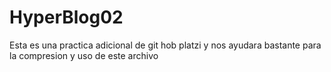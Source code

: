 # HyperBlog02
Esta es una practica adicional de git hob platzi
y nos ayudara bastante para la compresion y uso de este archivo
